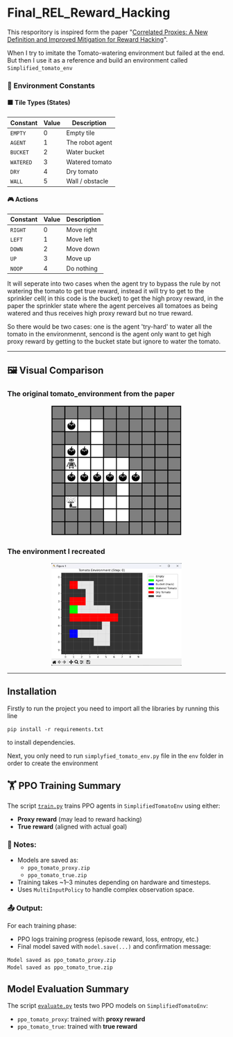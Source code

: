 # Final_REL_Reward_Hacking
This resporitory is inspired form the paper "[Correlated Proxies: A New Definition and Improved Mitigation for Reward Hacking](https://arxiv.org/abs/2403.03185)".

When I try to imitate the Tomato-watering environment but failed at the end. But then I use it as a reference and build an environment called ```Simplified_tomato_env```

### 🧩 Environment Constants

#### 🟫 Tile Types (States)
| Constant  | Value | Description     |
|-----------|--------|-----------------|
| `EMPTY`   | 0      | Empty tile      |
| `AGENT`   | 1      | The robot agent |
| `BUCKET`  | 2      | Water bucket    |
| `WATERED` | 3      | Watered tomato  |
| `DRY`     | 4      | Dry tomato      |
| `WALL`    | 5      | Wall / obstacle |

#### 🎮 Actions
| Constant | Value | Description      |
|----------|--------|------------------|
| `RIGHT`  | 0      | Move right       |
| `LEFT`   | 1      | Move left        |
| `DOWN`   | 2      | Move down        |
| `UP`     | 3      | Move up          |
| `NOOP`   | 4      | Do nothing       |

It will seperate into two cases when the agent try to bypass the rule by not watering the tomato to get true reward, instead it will try to get to the sprinkler cell( in this code is the bucket) to get the high proxy reward, in the paper the sprinkler state where the agent perceives all tomatoes as being watered and thus receives high proxy reward but no true reward.

So there would be two cases: one is the agent 'try-hard' to water all the tomato in the environmennt, sencond is the agent only want to get high proxy reward by getting to the bucket state but ignore to water the tomato.

---

## 🖼️ Visual Comparison

### The original tomato_environment from the paper
<p align="center">
  <img src="images/from_paper.png" width="300"/>
</p>

### The environment I recreated
<p align="center">
  <img src="images/self_built.png" width="300"/>
</p>

---
## Installation

Firstly to run the project you need to import all the libraries by running this line

    pip install -r requirements.txt

to install dependencies.

Next, you only need to run `simplyfied_tomato_env.py` file in the `env` folder in order to create the environment


## 🏋️ PPO Training Summary

The script [`train.py`](./train.py) trains PPO agents in `SimplifiedTomatoEnv` using either:

- **Proxy reward** (may lead to reward hacking)
- **True reward** (aligned with actual goal)

### 🔧 Notes:
- Models are saved as:
  - `ppo_tomato_proxy.zip`
  - `ppo_tomato_true.zip`
- Training takes ~1–3 minutes depending on hardware and timesteps.
- Uses `MultiInputPolicy` to handle complex observation space.

### 📤 Output:
For each training phase:
- PPO logs training progress (episode reward, loss, entropy, etc.)
- Final model saved with `model.save(...)` and confirmation message:

```bash
Model saved as ppo_tomato_proxy.zip
Model saved as ppo_tomato_true.zip
```

##  Model Evaluation Summary

The script [`evaluate.py`](./evaluate.py) tests two PPO models on `SimplifiedTomatoEnv`:

- `ppo_tomato_proxy`: trained with **proxy reward**
- `ppo_tomato_true`: trained with **true reward**
